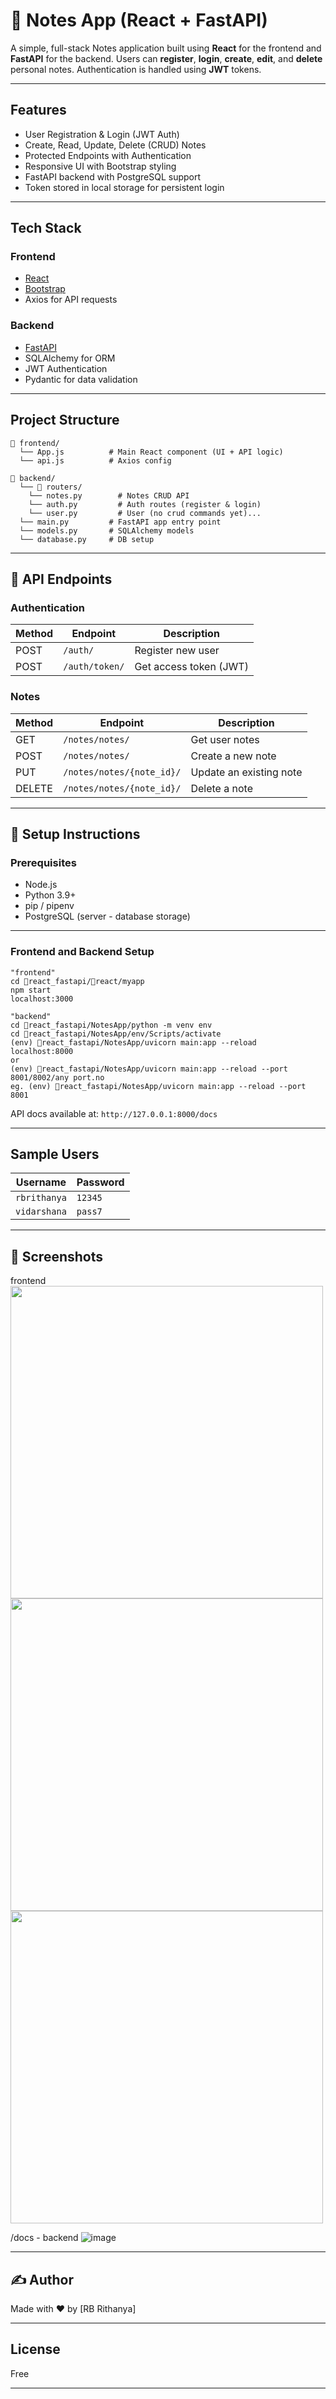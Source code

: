 # 📝 Notes App (React + FastAPI)

A simple, full-stack Notes application built using **React** for the frontend and **FastAPI** for the backend. 
Users can **register**, **login**, **create**, **edit**, and **delete** personal notes. Authentication is handled using **JWT** tokens.

---

##  Features

- User Registration & Login (JWT Auth)
- Create, Read, Update, Delete (CRUD) Notes
- Protected Endpoints with Authentication
- Responsive UI with Bootstrap styling
- FastAPI backend with PostgreSQL support 
- Token stored in local storage for persistent login

---

## Tech Stack

### Frontend
- [React](https://reactjs.org/)
- [Bootstrap](https://getbootstrap.com/)
- Axios for API requests

### Backend
- [FastAPI](https://fastapi.tiangolo.com/)
- SQLAlchemy for ORM
- JWT Authentication
- Pydantic for data validation

---

## Project Structure

```
📁 frontend/
  └── App.js          # Main React component (UI + API logic)
  └── api.js          # Axios config

📁 backend/
  └── 📁 routers/
    └── notes.py        # Notes CRUD API
    └── auth.py         # Auth routes (register & login)
    └── user.py         # User (no crud commands yet)...
  └── main.py         # FastAPI app entry point
  └── models.py       # SQLAlchemy models
  └── database.py     # DB setup
```

---

## 🔑 API Endpoints

### Authentication
| Method | Endpoint              | Description            |
|--------|-----------------------|------------------------|
| POST   | `/auth/`              | Register new user      |
| POST   | `/auth/token/`        | Get access token (JWT) |

### Notes
| Method | Endpoint                   | Description              |
|--------|----------------------------|--------------------------|
| GET    | `/notes/notes/`            | Get user notes           |
| POST   | `/notes/notes/`            | Create a new note        |
| PUT    | `/notes/notes/{note_id}/`  | Update an existing note  |
| DELETE | `/notes/notes/{note_id}/`  | Delete a note            |

---

## 🔧 Setup Instructions

### Prerequisites

- Node.js
- Python 3.9+
- pip / pipenv
- PostgreSQL (server - database storage)

---

### Frontend and Backend Setup

```terminal
"frontend"
cd 📁react_fastapi/📁react/myapp
npm start                                                             localhost:3000

"backend" 
cd 📁react_fastapi/NotesApp/python -m venv env
cd 📁react_fastapi/NotesApp/env/Scripts/activate
(env) 📁react_fastapi/NotesApp/uvicorn main:app --reload              localhost:8000
or
(env) 📁react_fastapi/NotesApp/uvicorn main:app --reload --port 8001/8002/any port.no
eg. (env) 📁react_fastapi/NotesApp/uvicorn main:app --reload --port 8001
```
API docs available at: `http://127.0.0.1:8000/docs`

---

## Sample Users

|  Username | Password  |
|-----------|-----------|
| `rbrithanya` | `12345`|
| `vidarshana` | `pass7`|

---

## 📸 Screenshots

frontend 
<img src="https://github.com/user-attachments/assets/b4ac8eac-fd54-408f-8af8-3a6d227b1411" width="500" height="500">
<img src="https://github.com/user-attachments/assets/b4bf6b86-df5a-4eed-9bca-6bc2d6a3ce18" width="500" height="500">
<img src="https://github.com/user-attachments/assets/28c612e6-d6a3-45a7-b3f9-79a5ab6c411a" width="500" height="500">

/docs - backend 
![image](https://github.com/user-attachments/assets/f0a94d90-25f1-4cff-966d-10ceb766e4b5)



---

## ✍️ Author

Made with ❤️ by [RB Rithanya]

---

## License

Free 

---
